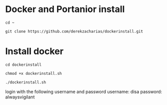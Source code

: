 # Docker and Portanior install

```
cd ~
```

```
git clone https://github.com/derekzacharias/dockerinstall.git
```

# Install docker
```
cd dockerinstall
```

```
chmod +x dockerinstall.sh
```

```
./dockerinstall.sh
```
login with the following username and password
username: disa
password: alwaysvigilant

